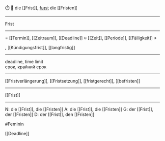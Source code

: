 ⏱️ 🔴 die [[Frist]], [fʁɪst](https://youglish.com/pronounce/Frist/german)
die [[Fristen]]

---
Frist

---
= [[Termin]], [[Zeitraum]], [[Deadline]]
≈ [[Zeit]], [[Periode]], [[Fälligkeit]]
≠

, [[Kündigungsfrist]], [[langfristig]]


---
deadline, time limit  
срок, крайний срок

---
[[Fristverlängerung]], [[Fristsetzung]], [[fristgerecht]], [[befristen]]

---
[[Frist]]


---
N: die [[Frist]], die [[Fristen]]
A: die [[Frist]], die [[Fristen]]
G: der [[Frist]], der [[Fristen]]
D: der [[Frist]], den [[Fristen]]

#Feminin 

[[Deadline]]